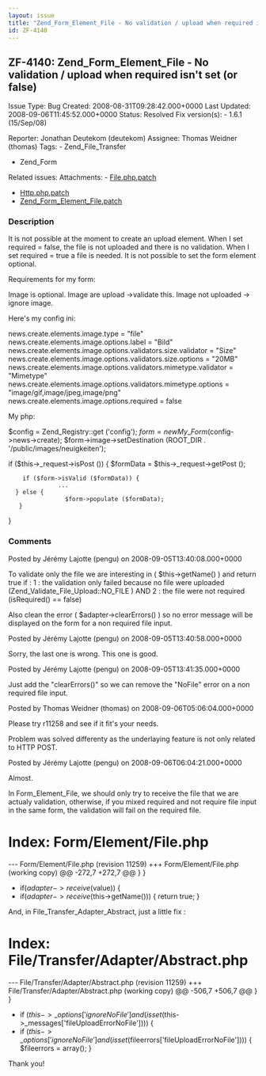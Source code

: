 ```yaml
---
layout: issue
title: "Zend_Form_Element_File - No validation / upload when required isn't set (or false)"
id: ZF-4140
---
```


ZF-4140: Zend\_Form\_Element\_File - No validation / upload when required isn't set (or false)
----------------------------------------------------------------------------------------------

 Issue Type: Bug Created: 2008-08-31T09:28:42.000+0000 Last Updated: 2008-09-06T11:45:52.000+0000 Status: Resolved Fix version(s): - 1.6.1 (15/Sep/08)
 
 Reporter:  Jonathan Deutekom (deutekom)  Assignee:  Thomas Weidner (thomas)  Tags: - Zend\_File\_Transfer
- Zend\_Form
 
 Related issues: 
 Attachments: - [File.php.patch](/issues/secure/attachment/11520/File.php.patch)
- [Http.php.patch](/issues/secure/attachment/11521/Http.php.patch)
- [Zend\_Form\_Element\_File.patch](/issues/secure/attachment/11519/Zend_Form_Element_File.patch)
 
### Description

It is not possible at the moment to create an upload element. When I set required = false, the file is not uploaded and there is no validation. When I set required = true a file is needed. It is not possible to set the form element optional.

Requirements for my form:

Image is optional. Image are upload ->validate this. Image not uploaded -> ignore image.

Here's my config ini:

news.create.elements.image.type = "file" news.create.elements.image.options.label = "Bild" news.create.elements.image.options.validators.size.validator = "Size" news.create.elements.image.options.validators.size.options = "20MB" news.create.elements.image.options.validators.mimetype.validator = "Mimetype" news.create.elements.image.options.validators.mimetype.options = "image/gif,image/jpeg,image/png" news.create.elements.image.options.required = false

My php:

$config = Zend\_Registry::get ('config'); $form = new My\_Form ($config->news->create); $form->image->setDestination (ROOT\_DIR . '/public/images/neuigkeiten');

if ($this->\_request->isPost ()) { $formData = $this->\_request->getPost ();

 
        if ($form->isValid ($formData)) {
                  ...
      } else {
                    $form->populate ($formData);
       }


}

 

 

### Comments

Posted by Jérémy Lajotte (pengu) on 2008-09-05T13:40:08.000+0000

To validate only the file we are interesting in ( $this->getName() ) and return true if : 1 : the validation only failed because no file were uploaded (Zend\_Validate\_File\_Upload::NO\_FILE ) AND 2 : the file were not required (isRequired() == false)

Also clean the error ( $adapter->clearErrors() ) so no error message will be displayed on the form for a non required file input.

 

 

Posted by Jérémy Lajotte (pengu) on 2008-09-05T13:40:58.000+0000

Sorry, the last one is wrong. This one is good.

 

 

Posted by Jérémy Lajotte (pengu) on 2008-09-05T13:41:35.000+0000

Just add the "clearErrors()" so we can remove the "NoFile" error on a non required file input.

 

 

Posted by Thomas Weidner (thomas) on 2008-09-06T05:06:04.000+0000

Please try r11258 and see if it fit's your needs.

Problem was solved differenty as the underlaying feature is not only related to HTTP POST.

 

 

Posted by Jérémy Lajotte (pengu) on 2008-09-06T06:04:21.000+0000

Almost.

In Form\_Element\_File, we should only try to receive the file that we are actualy validation, otherwise, if you mixed required and not require file input in the same form, the validation will fail on the required file.

Index: Form/Element/File.php
============================

--- Form/Element/File.php (revision 11259) +++ Form/Element/File.php (working copy) @@ -272,7 +272,7 @@ } }

- if($adapter->receive($value)) {
- if($adapter->receive($this->getName())) { return true; }

And, in File\_Transfer\_Adapter\_Abstract, just a little fix :

Index: File/Transfer/Adapter/Abstract.php
=========================================

--- File/Transfer/Adapter/Abstract.php (revision 11259) +++ File/Transfer/Adapter/Abstract.php (working copy) @@ -506,7 +506,7 @@ } }

- if ($this->\_options['ignoreNoFile'] and (isset($this->\_messages['fileUploadErrorNoFile']))) {
- if ($this->\_options['ignoreNoFile'] and (isset($fileerrors['fileUploadErrorNoFile']))) { $fileerrors = array(); }

Thank you!

 

 
